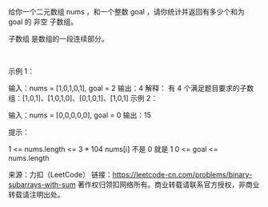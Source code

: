 给你一个二元数组 nums ，和一个整数 goal ，请你统计并返回有多少个和为 goal 的 非空 子数组。

子数组 是数组的一段连续部分。

 

示例 1：

输入：nums = [1,0,1,0,1], goal = 2
输出：4
解释：
有 4 个满足题目要求的子数组：[1,0,1]、[1,0,1,0]、[0,1,0,1]、[1,0,1]
示例 2：

输入：nums = [0,0,0,0,0], goal = 0
输出：15
 

提示：

1 <= nums.length <= 3 * 104
nums[i] 不是 0 就是 1
0 <= goal <= nums.length


来源：力扣（LeetCode）
链接：https://leetcode-cn.com/problems/binary-subarrays-with-sum
著作权归领扣网络所有。商业转载请联系官方授权，非商业转载请注明出处。